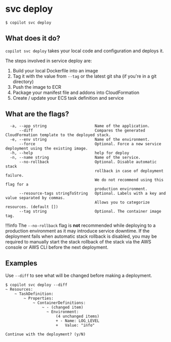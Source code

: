 # svc deploy
```console
$ copilot svc deploy
```

## What does it do?

`copilot svc deploy` takes your local code and configuration and deploys it.

The steps involved in service deploy are:

1. Build your local Dockerfile into an image
2. Tag it with the value from `--tag` or the latest git sha (if you're in a git directory)
3. Push the image to ECR
4. Package your manifest file and addons into CloudFormation
4. Create / update your ECS task definition and service

## What are the flags?

```
  -a, --app string                     Name of the application.
      --diff                           Compares the generated CloudFormation template to the deployed stack.
  -e, --env string                     Name of the environment.
      --force                          Optional. Force a new service deployment using the existing image.
  -h, --help                           help for deploy
  -n, --name string                    Name of the service.
      --no-rollback                    Optional. Disable automatic stack
                                       rollback in case of deployment failure.
                                       We do not recommend using this flag for a
                                       production environment.
      --resource-tags stringToString   Optional. Labels with a key and value separated by commas.
                                       Allows you to categorize resources. (default [])
      --tag string                     Optional. The container image tag.
```

!!!info
    The `--no-rollback` flag is **not** recommended while deploying to a production environment as it may introduce service downtime. 
    If the deployment fails when automatic stack rollback is disabled, you may be required to manually start the stack 
    rollback of the stack via the AWS console or AWS CLI before the next deployment. 

## Examples
Use `--diff` to see what will be changed before making a deployment.

```console
$ copilot svc deploy --diff
~ Resources:
    ~ TaskDefinition:
        ~ Properties:
            ~ ContainerDefinitions:
                ~ - (changed item)
                  ~ Environment:
                      (4 unchanged items)
                      + - Name: LOG_LEVEL
                      +   Value: "info"

Continue with the deployment? (y/N)
```